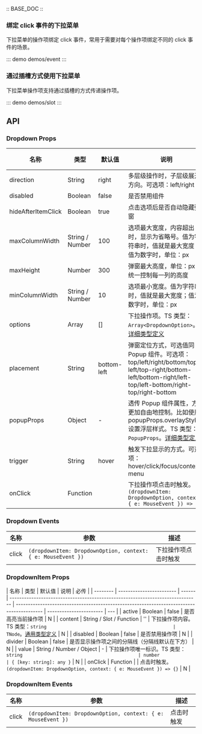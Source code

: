 :: BASE_DOC ::

### 绑定 click 事件的下拉菜单

下拉菜单的操作项绑定 click 事件，常用于需要对每个操作项绑定不同的 click 事件的场景。

::: demo demos/event
:::

### 通过插槽方式使用下拉菜单

下拉菜单操作项支持通过插槽的方式传递操作项。

::: demo demos/slot
:::

## API

### Dropdown Props

| 名称               | 类型            | 默认值      | 说明                                                                                                                                                                                                    | 必传 |
| ------------------ | --------------- | ----------- | ------------------------------------------------------------------------------------------------------------------------------------------------------------------------------------------------------- | ---- |
| direction          | String          | right       | 多层级操作时，子层级展开方向。可选项：left/right                                                                                                                                                        | N    |
| disabled           | Boolean         | false       | 是否禁用组件                                                                                                                                                                                            | N    |
| hideAfterItemClick | Boolean         | true        | 点击选项后是否自动隐藏弹窗                                                                                                                                                                              | N    |
| maxColumnWidth     | String / Number | 100         | 选项最大宽度，内容超出时，显示为省略号。值为字符串时，值就是最大宽度；值为数字时，单位：px                                                                                                              | N    |
| maxHeight          | Number          | 300         | 弹窗最大高度，单位：px 。统一控制每一列的高度                                                                                                                                                           | N    |
| minColumnWidth     | String / Number | 10          | 选项最小宽度。值为字符串时，值就是最大宽度；值为数字时，单位：px                                                                                                                                        | N    |
| options            | Array           | []          | 下拉操作项。TS 类型：`Array<DropdownOption>`。[详细类型定义](https://github.com/Tencent/tdesign-vue/tree/develop/src/dropdown/type.ts)                                                                  | N    |
| placement          | String          | bottom-left | 弹窗定位方式，可选值同 Popup 组件。可选项：top/left/right/bottom/top-left/top-right/bottom-left/bottom-right/left-top/left-bottom/right-top/right-bottom                                                | N    |
| popupProps         | Object          | -           | 透传 Popup 组件属性，方便更加自由地控制。比如使用 popupProps.overlayStyle 设置浮层样式。TS 类型：`PopupProps`。[详细类型定义](https://github.com/Tencent/tdesign-vue/tree/develop/src/dropdown/type.ts) | N    |
| trigger            | String          | hover       | 触发下拉显示的方式。可选项：hover/click/focus/context-menu                                                                                                                                              | N    |
| onClick            | Function        |             | 下拉操作项点击时触发。`(dropdownItem: DropdownOption, context: { e: MouseEvent }) => {}`                                                                                                                | N    |

### Dropdown Events

| 名称  | 参数                                                         | 描述                 |
| ----- | ------------------------------------------------------------ | -------------------- |
| click | `(dropdownItem: DropdownOption, context: { e: MouseEvent })` | 下拉操作项点击时触发 |

### DropdownItem Props

| 名称     | 类型                     | 默认值 | 说明                                                                           | 必传                                                                                      |
| -------- | ------------------------ | ------ | ------------------------------------------------------------------------------ | ----------------------------------------------------------------------------------------- | ----------------------- | --- |
| active   | Boolean                  | false  | 是否高亮当前操作项                                                             | N                                                                                         |
| content  | String / Slot / Function | ''     | 下拉操作项内容。TS 类型：`string                                               | TNode`。[通用类型定义](https://github.com/Tencent/tdesign-vue/blob/develop/src/common.ts) | N                       |
| disabled | Boolean                  | false  | 是否禁用操作项                                                                 | N                                                                                         |
| divider  | Boolean                  | false  | 是否显示操作项之间的分隔线（分隔线默认在下方）                                 | N                                                                                         |
| value    | String / Number / Object | -      | 下拉操作项唯一标识。TS 类型：`string                                           | number                                                                                    | { [key: string]: any }` | N   |
| onClick  | Function                 |        | 点击时触发。`(dropdownItem: DropdownOption, context: { e: MouseEvent }) => {}` | N                                                                                         |

### DropdownItem Events

| 名称  | 参数                                                         | 描述       |
| ----- | ------------------------------------------------------------ | ---------- |
| click | `(dropdownItem: DropdownOption, context: { e: MouseEvent })` | 点击时触发 |
